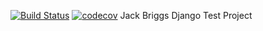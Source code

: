 [![Build Status](https://travis-ci.com/jjhbriggs/testDjangoSite.svg?branch=master)](https://travis-ci.com/jjhbriggs/testDjangoSite)
[![codecov](https://codecov.io/gh/jjhbriggs/testDjangoSite/branch/master/graph/badge.svg)](https://codecov.io/gh/jjhbriggs/testDjangoSite)
Jack Briggs Django Test Project
